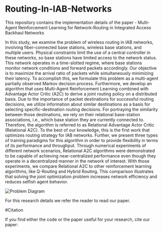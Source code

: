 # Routing-In-IAB-Networks
This repository contains the implementation details of the paper - 
Multi-Agent Reinforcement Learning for Network-Routing in Integrated Access Backhaul Networks

In this study, we examine the problem of wireless routing in IAB networks, involving fiber-connected base stations, wireless base stations, and multiple users. Physical constraints limit the use of a central controller in these networks, so base stations have limited access to the network status. This network operates in a time-slotted regime, where base stations monitor network conditions and forward packets accordingly.
Our objective is to maximize the arrival ratio of packets while simultaneously minimizing their latency. To accomplish this, we formulate this problem as a multi-agent partially observed Markov decision process. Furthermore, we develop an algorithm that uses Multi-Agent Reinforcement Learning combined with Advantage Actor Critic (A2C) to derive a joint routing policy on a distributed basis. Due to the importance of packet destinations for successful routing decisions, we utilize information about similar destinations as a basis for selecting specific-destination routing decisions. For portraying the similarity between those destinations, we rely on their relational base-station associations, i.e., which base station they are currently connected to. Therefore, the algorithm is referred to as Relational Advantage Actor Critic (Relational A2C). To the best of our knowledge, this is the first work that optimizes routing strategy for IAB networks. Further, we present three types of training paradigms for this algorithm in order to provide flexibility in terms of its performance and throughput. Through numerical experiments of different network scenarios, Relational A2C algorithms were demonstrated to be capable of achieving near-centralized performance even though they operate in a decentralized manner in the network of interest. With those experiments, we compare Relational A2C to other reinforcement learning algorithms, like Q-Routing and Hybrid Routing. This comparison illustrates that solving the joint optimization problem increases network efficiency and reduces selfish agent behavior.

![Problem Diagram](https://user-images.githubusercontent.com/49431639/207116476-c21eec37-8604-4fb9-a499-d32c24fb8f04.png)

For this research details we refer the reader to read our paper.

#Citation

If you find either the code or the paper useful for your research, cite our paper:

